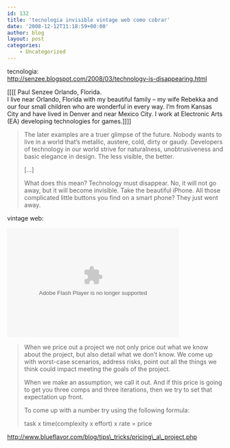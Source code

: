 ```yaml
---
id: 132
title: 'tecnologia invisible vintage web como cobrar'
date: '2008-12-12T11:18:59+00:00'
author: blog
layout: post
categories:
    - Uncategorized
---
```


tecnologia:  
http://senzee.blogspot.com/2008/03/technology-is-disappearing.html

\[\[\[\[ Paul Senzee Orlando, Florida.  
I live near Orlando, Florida with my beautiful family – my wife Rebekka and our four small children who are wonderful in every way. I’m from Kansas City and have lived in Denver and near Mexico City. I work at Electronic Arts (EA) developing technologies for games.\]\]\]\]

> The later examples are a truer glimpse of the future. Nobody wants to live in a world that’s metallic, austere, cold, dirty or gaudy. Developers of technology in our world strive for naturalness, unobtrusiveness and basic elegance in design. The less visible, the better.
> 
> \[…\]
> 
> What does this mean? Technology must disappear. No, it will not go away, but it will become invisible. Take the beautiful iPhone. All those complicated little buttons you find on a smart phone? They just went away.

vintage web:

<embed height="255" name="showplayer" quality="best" src="http://blip.tv/scripts/flash/showplayer.swf?enablejs=true&feedurl=http%3A%2F%2Fwaxy%2Eblip%2Etv%2Frss&file=http%3A%2F%2Fblip%2Etv%2Frss%2Fflash%2F758928&showplayerpath=http%3A%2F%2Fblip%2Etv%2Fscripts%2Fflash%2Fshowplayer%2Eswf" type="application/x-shockwave-flash" width="400">

> When we price out a project we not only price out what we know about the project, but also detail what we don’t know. We come up with worst-case scenarios, address risks, point out all the things we think could impact meeting the goals of the project.
> 
> When we make an assumption, we call it out. And if this price is going to get you three comps and three iterations, then we try to set that expectation up front.
> 
> To come up with a number try using the following formula:
> 
> task x time(complexity x effort) x rate = price

http://www.blueflavor.com/blog/tips\_tricks/pricing\_a\_project.php